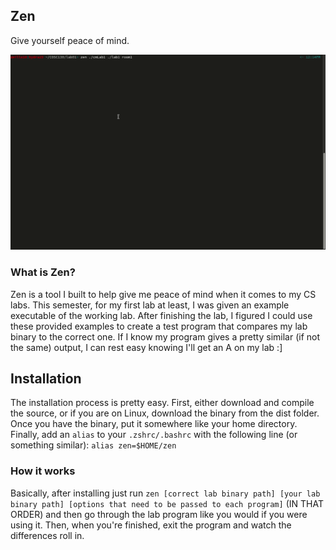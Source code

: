 ## Zen
Give yourself peace of mind.

![Usage example](/public/zen_example.gif)

### What is Zen?
Zen is a tool I built to help give me peace of mind when it comes to my CS labs. This semester, for my first lab at least, I was given an example executable of the working lab. After finishing the lab, I figured I could use these provided examples to create a test program that compares my lab binary to the correct one. If I know my program gives a pretty similar (if not the same) output, I can rest easy knowing I'll get an A on my lab :]

## Installation
The installation process is pretty easy. First, either download and compile the source, or if you are on Linux, download the binary from the dist folder.
Once you have the binary, put it somewhere like your home directory. Finally, add an `alias` to your `.zshrc/.bashrc` with the following line (or something similar): `alias zen=$HOME/zen`

### How it works
Basically, after installing just run `zen [correct lab binary path] [your lab binary path] [options that need to be passed to each program]` (IN THAT ORDER) and then go through the lab program like you would if you were using it. Then, when you're finished, exit the program and watch the differences roll in.